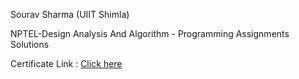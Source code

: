 Sourav Sharma (UIIT Shimla)

NPTEL-Design Analysis And Algorithm - Programming Assignments Solutions

Certificate Link : [Click here](https://drive.google.com/file/d/1iN2LK8KVdRBUtmpOBtqDGus8lBkHuVDe/view?usp=sharing)
